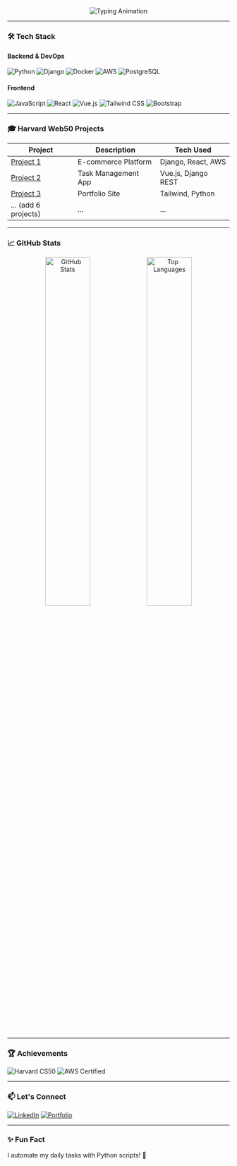 <div align="center">
  <img src="https://readme-typing-svg.herokuapp.com?font=Fira+Code&size=26&duration=3000&color=4A8BDF&center=true&vCenter=true&width=600&lines=Hi+there,+I'm+Soz!;Full-Stack+Web+Developer;Python/Django+|+AWS+|+React/Vue" alt="Typing Animation" />
</div>

---

### 🛠️ **Tech Stack**
#### **Backend & DevOps**
![Python](https://img.shields.io/badge/-Python-3776AB?logo=python&logoColor=white)
![Django](https://img.shields.io/badge/-Django-092E20?logo=django&logoColor=white)
![Docker](https://img.shields.io/badge/-Docker-2496ED?logo=docker&logoColor=white)
![AWS](https://img.shields.io/badge/-AWS-232F3E?logo=amazon-aws&logoColor=white)
![PostgreSQL](https://img.shields.io/badge/-PostgreSQL-4169E1?logo=postgresql&logoColor=white)

#### **Frontend**
![JavaScript](https://img.shields.io/badge/-JavaScript-F7DF1E?logo=javascript&logoColor=black)
![React](https://img.shields.io/badge/-React-61DAFB?logo=react&logoColor=black)
![Vue.js](https://img.shields.io/badge/-Vue.js-4FC08D?logo=vue.js&logoColor=white)
![Tailwind CSS](https://img.shields.io/badge/-Tailwind_CSS-06B6D4?logo=tailwind-css&logoColor=white)
![Bootstrap](https://img.shields.io/badge/-Bootstrap-7952B3?logo=bootstrap&logoColor=white)

---

### 🎓 **Harvard Web50 Projects**
| Project | Description | Tech Used |
|---------|-------------|-----------|
| [Project 1](link) | E-commerce Platform | Django, React, AWS |
| [Project 2](link) | Task Management App | Vue.js, Django REST |
| [Project 3](link) | Portfolio Site | Tailwind, Python |
| ... (add 6 projects) | ... | ... |

---

### 📈 **GitHub Stats**
<div align="center">
  <img src="https://github-readme-stats.vercel.app/api?username=sozjamil&show_icons=true&theme=radical" alt="GitHub Stats" width="45%" />
  <img src="https://github-readme-stats.vercel.app/api/top-langs/?username=sozjamil&layout=compact&theme=radical" alt="Top Languages" width="45%" />
</div>

---

### 🏆 **Achievements**
![Harvard CS50]([https://img.shields.io/badge/Harvard-CS50-blue?logo=harvard&logoColor=white](https://cs50.harvard.edu/certificates/bac2b7a5-54ca-42d8-a026-911b82c048ea))
![AWS Certified](https://img.shields.io/badge/AWS-Certified-FF9900?logo=amazon-aws)

---

### 📫 **Let's Connect**
[![LinkedIn](https://img.shields.io/badge/-LinkedIn-0A66C2?logo=linkedin)]([https://linkedin.com/in/yourprofile](https://www.linkedin.com/in/soz-j-anwer/))
[![Portfolio](https://img.shields.io/badge/Portfolio-4A8BDF?logo=google-chrome)](https://yourportfolio.com)

---

### ✨ **Fun Fact**
I automate my daily tasks with Python scripts! 🐍
